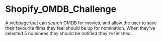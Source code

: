 # Shopify_OMDB_Challenge
A webpage that can search OMDB for movies, and allow the user to save their favourite films they feel should be up for nomination. When they've selected 5 nominees they should be notified they're finished.
